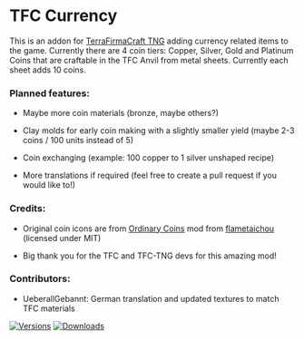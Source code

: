 # TFC Currency
This is an addon for [TerraFirmaCraft TNG](https://github.com/TerraFirmaCraft/TerraFirmaCraft) adding currency related items to the game. Currently there are 4 coin tiers: Copper, Silver, Gold and Platinum Coins that are craftable in the TFC Anvil from metal sheets. Currently each sheet adds 10 coins.


### Planned features:

- Maybe more coin materials (bronze, maybe others?)

- Clay molds for early coin making with a slightly smaller yield (maybe 2-3 coins / 100 units instead of 5)

- Coin exchanging (example: 100 copper to 1 silver unshaped recipe)

- More translations if required (feel free to create a pull request if you would like to!)


### Credits:

- Original coin icons are from [Ordinary Coins](https://github.com/OrdinaryMinecraft/OrdinaryCoins) mod from [flametaichou](https://github.com/flametaichou) (licensed under MIT)

- Big thank you for the TFC and TFC-TNG devs for this amazing mod!


### Contributors:

- UeberallGebannt: German translation and updated textures to match TFC materials 


[![Versions](http://cf.way2muchnoise.eu/versions/For%20MC_tfc-currency_all.svg)](https://www.curseforge.com/minecraft/mc-mods/tfc-currency) [![Downloads](http://cf.way2muchnoise.eu/author/full_tfc-currency_downloads.svg)](https://www.curseforge.com/minecraft/mc-mods/tfc-currency)
